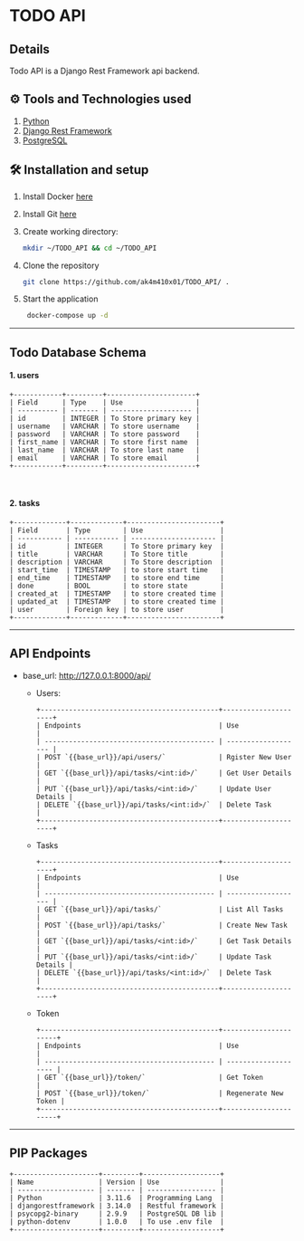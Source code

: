 # TODO API

## Details

Todo API is a Django Rest Framework api backend.

## ⚙ Tools and Technologies used

1. [Python](https://www.python.org/)
2. [Django Rest Framework](https://www.django-rest-framework.org/)
3. [PostgreSQL](https://www.postgresql.org/)

## 🛠 Installation and setup

1. Install Docker [here](https://www.docker.com/get-started/)
2. Install Git [here](https://git-scm.com/downloads)
3. Create working directory:

   ```bash
   mkdir ~/TODO_API && cd ~/TODO_API
   ```

4. Clone the repository

   ```bash
   git clone https://github.com/ak4m410x01/TODO_API/ .
   ```

5. Start the application
   ```bash
    docker-compose up -d
   ```

---

## Todo Database Schema

#### 1. users

    +------------+---------+----------------------+
    | Field      | Type    | Use                  |
    | ---------- | ------- | -------------------- |
    | id         | INTEGER | To Store primary key |
    | username   | VARCHAR | To store username    |
    | password   | VARCHAR | To store password    |
    | first_name | VARCHAR | To store first name  |
    | last_name  | VARCHAR | To store last name   |
    | email      | VARCHAR | To store email       |
    +------------+---------+----------------------+

<br />

#### 2. tasks

    +-------------+-------------+-----------------------+
    | Field       | Type        | Use                   |
    | ----------- | ----------- | --------------------- |
    | id          | INTEGER     | To Store primary key  |
    | title       | VARCHAR     | To Store title        |
    | description | VARCHAR     | To Store description  |
    | start_time  | TIMESTAMP   | to store start time   |
    | end_time    | TIMESTAMP   | to store end time     |
    | done        | BOOL        | to store state        |
    | created_at  | TIMESTAMP   | to store created time |
    | updated_at  | TIMESTAMP   | to store created time |
    | user        | Foreign key | to store user         |
    +-------------+-------------+-----------------------+

---

## API Endpoints

- base_url: http://127.0.0.1:8000/api/

  - Users:

        +--------------------------------------------+---------------------+
        | Endpoints                                  | Use                 |
        | ------------------------------------------ | ------------------- |
        | POST `{{base_url}}/api/users/`             | Rgister New User    |
        | GET `{{base_url}}/api/tasks/<int:id>/`     | Get User Details    |
        | PUT `{{base_url}}/api/tasks/<int:id>/`     | Update User Details |
        | DELETE `{{base_url}}/api/tasks/<int:id>/`  | Delete Task         |
        +--------------------------------------------+---------------------+

  - Tasks

        +--------------------------------------------+---------------------+
        | Endpoints                                  | Use                 |
        | ------------------------------------------ | ------------------- |
        | GET `{{base_url}}/api/tasks/`              | List All Tasks      |
        | POST `{{base_url}}/api/tasks/`             | Create New Task     |
        | GET `{{base_url}}/api/tasks/<int:id>/`     | Get Task Details    |
        | PUT `{{base_url}}/api/tasks/<int:id>/`     | Update Task Details |
        | DELETE `{{base_url}}/api/tasks/<int:id>/`  | Delete Task         |
        +--------------------------------------------+---------------------+

  - Token

        +--------------------------------------------+----------------------+
        | Endpoints                                  | Use                  |
        | ------------------------------------------ | -------------------- |
        | GET `{{base_url}}/token/`                  | Get Token            |
        | POST `{{base_url}}/token/`                 | Regenerate New Token |
        +--------------------------------------------+----------------------+

---

## PIP Packages

    +---------------------+---------+-------------------+
    | Name                | Version | Use               |
    | ------------------- | ------- | ----------------- |
    | Python              | 3.11.6  | Programming Lang  |
    | djangorestframework | 3.14.0  | Restful framework |
    | psycopg2-binary     | 2.9.9   | PostgreSQL DB lib |
    | python-dotenv       | 1.0.0   | To use .env file  |
    +---------------------+---------+-------------------+
